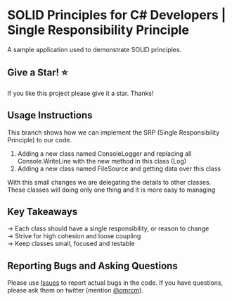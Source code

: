 # SOLID Principles for C# Developers | Single Responsibility Principle

A sample application used to demonstrate SOLID principles.

## Give a Star! :star:
If you like this project please give it a star. Thanks!

## Usage Instructions

This branch shows how we can implement the SRP (Single Responsibility Principle) to our code.

1) Adding a new class named ConsoleLogger and replacing all Console.WriteLine with the new method in this class (Log)
2) Adding a new class named FileSource and getting data over this class

With this small changes we are delegating the details to other classes. These classes will doing only one thing and it is more easy to managing

## Key Takeaways

-> Each class should have a single responsibility, or reason to change <br/>
-> Strive for high cohesion and loose coupling <br/>
-> Keep classes small, focused and testable

## Reporting Bugs and Asking Questions

Please use [Issues](https://github.com/omrcm/SolidPrinciples/issues) to report actual bugs in the code. If you have questions, please ask them on twitter (mention [@omrcm](https://twitter.com/omrcm)).


